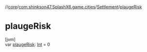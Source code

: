 //[core](../../../index.md)/[com.shinkson47.SplashX6.game.cities](../index.md)/[Settlement](index.md)/[plaugeRisk](plauge-risk.md)

# plaugeRisk

[jvm]\
var [plaugeRisk](plauge-risk.md): [Int](https://kotlinlang.org/api/latest/jvm/stdlib/kotlin/-int/index.html) = 0
